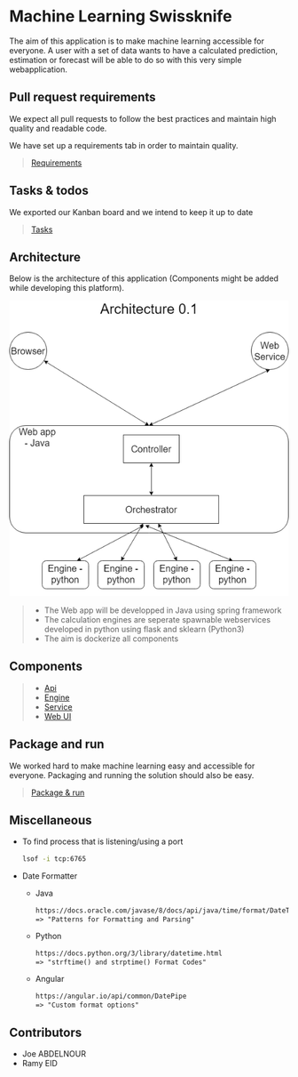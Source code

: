# Machine Learning Swissknife

The aim of this application is to make machine learning accessible for everyone. A user with a set of data wants to have a calculated prediction, estimation or forecast will be able to do so with this very simple webapplication.

## Pull request requirements

We expect all pull requests to follow the best practices and maintain high quality and readable code.

We have set up a requirements tab in order to maintain quality.

> [Requirements](resources/documentation/md/PullRequestRequirements.md)

## Tasks & todos

We exported our Kanban board and we intend to keep it up to date

> [Tasks](resources/documentation/md/TasksAndTodos.md)

## Architecture

Below is the architecture of this application (Components might be added while developing this platform).

![Architecture](resources/documentation/md/images/architectures.png)

> - The Web app will be developped in Java using spring framework
> - The calculation engines are seperate  spawnable webservices developed in python using flask and sklearn (Python3)
> - The aim is dockerize all components

## Components

> - [Api](resources/documentation/md/Api.md)
> - [Engine](./resources/documentation/Engine.md)
> - [Service](./resources/documentation/Service.md)
> - [Web UI](./resources/documentation/WebUI.md)

## Package and run

We worked hard to make machine learning easy and accessible for everyone. Packaging and running the solution should also be easy.

> [Package & run](resources/documentation/md/PackageAndRun.md)

## Miscellaneous

* To find process that is listening/using a port
  ```bash
  lsof -i tcp:6765 
  ```

* Date Formatter
  * Java
    ```text
    https://docs.oracle.com/javase/8/docs/api/java/time/format/DateTimeFormatter.html
    => "Patterns for Formatting and Parsing"
    ```
  * Python
    ```text
    https://docs.python.org/3/library/datetime.html
    => "strftime() and strptime() Format Codes"
    ```
  * Angular
    ```text
    https://angular.io/api/common/DatePipe
    => "Custom format options"
    ```

## Contributors

- Joe ABDELNOUR
- Ramy EID
